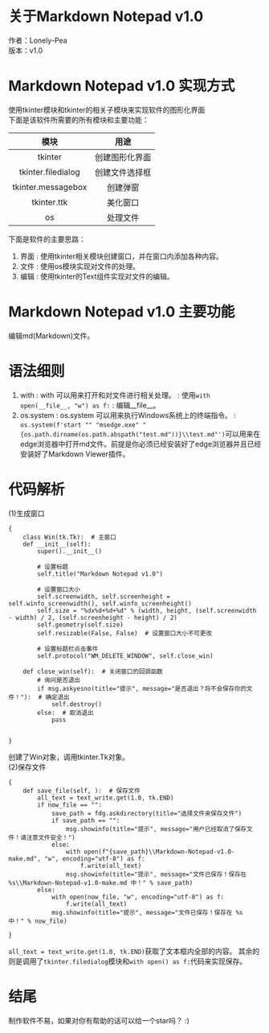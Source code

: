 ﻿# 关于Markdown Notepad v1.0
作者：Lonely-Pea  
版本：v1.0

# Markdown Notepad v1.0 实现方式

使用tkinter模块和tkinter的相关子模块来实现软件的图形化界面  
下面是该软件所需要的所有模块和主要功能：  

| 模块 | 用途 |
|:----:|:----:|
|tkinter|创建图形化界面|
|tkinter.filedialog|创建文件选择框|
|tkinter.messagebox|创建弹窗|
|tkinter.ttk|美化窗口|
|os|处理文件

下面是软件的主要思路：  

1. 界面
: 使用tkinter相关模块创建窗口，并在窗口内添加各种内容。
2. 文件
: 使用os模块实现对文件的处理。
3. 编辑
: 使用tkinter的Text组件实现对文件的编辑。

# Markdown Notepad v1.0 主要功能

编辑md(Markdown)文件。

# 语法细则

1. with
: with 可以用来打开和对文件进行相关处理。
: 使用`with open(__file__, "w") as f:`
: 编辑__file__。
2. os.system
: os.system 可以用来执行Windows系统上的终端指令。
: `os.system(f'start "" "msedge.exe" "{os.path.dirname(os.path.abspath("test.md"))}\\test.md"')`可以用来在edge浏览器中打开md文件。前提是你必须已经安装好了edge浏览器并且已经安装好了Markdown Viewer插件。

# 代码解析
(1)生成窗口  
```[Python]
{
    class Win(tk.Tk):  # 主窗口
    def __init__(self):
        super().__init__()

        # 设置标题
        self.title("Markdown Notepad v1.0")

        # 设置窗口大小
        self.screenwidth, self.screenheight = self.winfo_screenwidth(), self.winfo_screenheight()
        self.size = "%dx%d+%d+%d" % (width, height, (self.screenwidth - width) / 2, (self.screenheight - height) / 2)
        self.geometry(self.size)
        self.resizable(False, False)  # 设置窗口大小不可更改

        # 设置标题栏点击事件
        self.protocol("WM_DELETE_WINDOW", self.close_win)

    def close_win(self):  # 关闭窗口的回调函数
        # 询问是否退出
        if msg.askyesno(title="提示", message="是否退出？将不会保存你的文件！"):  # 确定退出
            self.destroy()
        else:  # 取消退出
            pass


}
```

创建了Win对象，调用tkinter.Tk对象。  
(2)保存文件  
```[Python]
{
    def save_file(self, ):  # 保存文件
        all_text = text_write.get(1.0, tk.END)
        if now_file == "":
            save_path = fdg.askdirectory(title="选择文件夹保存文件")
            if save_path == "":
                msg.showinfo(title="提示", message="用户已经取消了保存文件！请注意文件安全！")
            else:
                with open(f"{save_path}\\Markdown-Notepad-v1.0-make.md", "w", encoding="utf-8") as f:
                    f.write(all_text)
                msg.showinfo(title="提示", message="文件已保存！保存在 %s\\Markdown-Notepad-v1.0-make.md 中！" % save_path)
        else:
            with open(now_file, "w", encoding="utf-8") as f:
                f.write(all_text)
            msg.showinfo(title="提示", message="文件已保存！保存在 %s 中！" % now_file)

}
```

`all_text = text_write.get(1.0, tk.END)`获取了文本框内全部的内容。
其余的则是调用了`tkinter.filedialog`模块和`with open() as f:`代码来实现保存。

# 结尾
制作软件不易，如果对你有帮助的话可以给一个star吗？ :)






